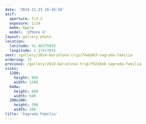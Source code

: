 ```yaml
---
date: '2014-11-23 16:18:58'
exif:
  aperture: f/2.2
  exposure: 1/24
  make: Apple
  model: 'iPhone 6'
layout: gallery-photo
location:
  latitude: 41.40375833
  longitude: 2.17417833
next: /gallery/2014-barcelona-trip/74abdd3-sagrada-familia
ordering: 72
previous: /gallery/2014-barcelona-trip/f9238eb-sagrada-familia
sizes:
  1280:
    height: 960
    width: 1280
  640w:
    height: 480
    width: 640
  200x200:
    height: 200
    width: 200
title: 'Sagrada Família'
---
```

